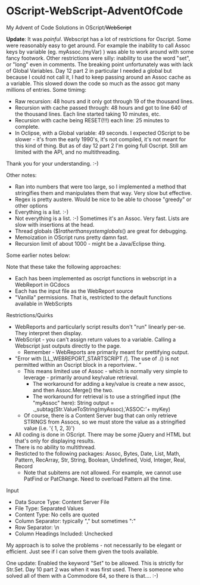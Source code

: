 # OScript-WebScript-AdventOfCode
My Advent of Code Solutions in OScript/~~WebScript~~

**Update**: It was *painful*. Webscript has a lot of restrictions for Oscript. Some were reasonably easy to get around. For example the inability to call Assoc keys by variable (eg. myAssoc.(myVar) ) was able to work around with some fancy footwork. Other restrictions were silly: inability to use the word "set", or "long" even in comments.
The breaking point unfortunately was with lack of Global Variables. Day 12 part 2 in particular I needed a global but because I could not call it, I had to keep passing around an Assoc cache as a variable. This slowed down the code so much as the assoc got many millions of entries. Some timimg:
* Raw recursion: 48 hours and it only got through 19 of the thousand lines.
* Recursion with cache passed through: 48 hours and got to line 640 of the thousand lines. Each line started taking 10 minutes, etc.
* Recursion with cache being RESET(!!!) each line: 25 minutes to complete.
* In Oclipse, with a Global variable: 49 seconds.
I expected OScript to be slower - it's from the early 1990's, it's not compiled, it's not meant for this kind of thing. But as of day 12 part 2 I'm going full Oscript. Still am limited with the API, and no multithreading.

Thank you for your understanding. :-)

Other notes:
* Ran into numbers that were too large, so I implemented a method that stringifies them and manipulates them that way. Very slow but effective.
* Regex is pretty austere. Would be nice to be able to choose "greedy" or other options
* Everything is a list. :-)
* Not everything is a list. :-) Sometimes it's an Assoc. Very fast. Lists are slow with insertions at the head.
* Thread globals ($$) rather than system globals ($) are great for debugging.
* Memoization in OScript runs pretty damn fast.
* Recursion limit of about 1000 - might be a Java/Eclipse thing.

Some earlier notes below:

Note that these take the following approaches:
- Each has been implemented as oscript functions in webscript in a WebReport in GCdocs
- Each has the input file as the WebReport source
- "Vanilla" permissions. That is, restricted to the default functions available in WebScripts

Restrictions/Quirks
- WebReports and particularly script results don't "run" linearly per-se. They interpret then display.
- WebScript - you can't assign return values to a variable. Calling a Webscript just outputs directly to the page.
  - Remember - WebReports are primarily meant for prettifying output.
- "Error with [LL_WEBREPORT_STARTSCRIPT /]. The use of .() is not permitted within an Oscript block in a reportview.. "
  - This means limited use of Assoc - which is normally very simple to leverage - primarily around key/value retrieval.
    - The workaround for adding a key/value is create a new assoc, and then Assoc.Merge() the two.
    - The workaround for retrieval is to use a stringified input (the "myAssoc" here): String output = ._subtag(Str.ValueToString(myAssoc),'ASSOC:'+ myKey)
  - Of course, there is a Content Server bug that can only retrieve STRINGS from Assocs, so we must store the value as a stringified value (i.e. '{ 1, 2, 3}')
- All coding is done in OScript. There may be some jQuery and HTML but that's only for displaying results.
- There is no ability to multithread.
- Resticted to the following packages: Assoc, Bytes, Date, List, Math, Pattern, RecArray, Str, String, Boolean, Undefined, Void, Integer, Real, Record
  - Note that subitems are not allowed. For example, we cannot use PatFind or PatChange. Need to overload Pattern all the time.

Input
- Data Source Type: Content Server File
- File Type: Separated Values
- Content Type: No cells are quoted
- Column Separator: typically "," but sometimes ":"
- Row Separator: \n
- Column Headings Included: Unchecked

My approach is to solve the problems - not necessarily to be elegant or efficient. Just see if I can solve them given the tools available.

One update: Enabled the keyword "Set" to be allowed. This is strictly for Str.Set. Day 10 part 2 was when it was first used.
There is someone who solved all of them with a Commodore 64, so there is that.... :-)
